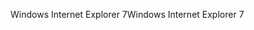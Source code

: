 <span data-ttu-id="7d3cf-101">Windows Internet Explorer 7</span><span class="sxs-lookup"><span data-stu-id="7d3cf-101">Windows Internet Explorer 7</span></span>